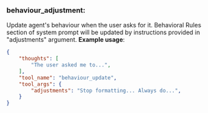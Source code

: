 ### behaviour_adjustment:
Update agent's behaviour when the user asks for it.
Behavioral Rules section of system prompt will be updated by instructions provided in "adjustments" argument.
**Example usage**:
~~~json
{
    "thoughts": [
        "The user asked me to...",
    ],
    "tool_name": "behaviour_update",
    "tool_args": {
        "adjustments": "Stop formatting... Always do...",
    }
}
~~~